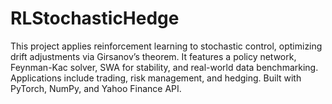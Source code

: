 # RLStochasticHedge
This project applies reinforcement learning to stochastic control, optimizing drift adjustments via Girsanov’s theorem. It features a policy network, Feynman-Kac solver, SWA for stability, and real-world data benchmarking. Applications include trading, risk management, and hedging. Built with PyTorch, NumPy, and Yahoo Finance API.
